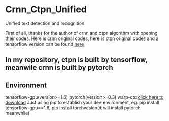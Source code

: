 # Crnn_Ctpn_Unified #
Unified text detection and recognition

First of all, thanks for the author of crnn and ctpn algorithm with opening their codes.
Here is [crnn](https://github.com/meijieru/crnn.pytorch) original codes, here is [ctpn](https://github.com/tianzhi0549/CTPN) original codes and a tensorflow version can be found [here](https://github.com/eragonruan/text-detection-ctpn)

## In my repository, ctpn is built by tensorflow, meanwile crnn is built by pytorch
## Environment 
 tensorflow-gpu(version>=1.6)
 pytorch(version>=0.3)
warp-ctc [click here to download](https://github.com/SeanNaren/Warp-ctc)
Just using pip to establish your dev environment, eg. pip install tensorflow-gpu==1.6, pip install torchvesion(it will install pytorch meanwhile)
